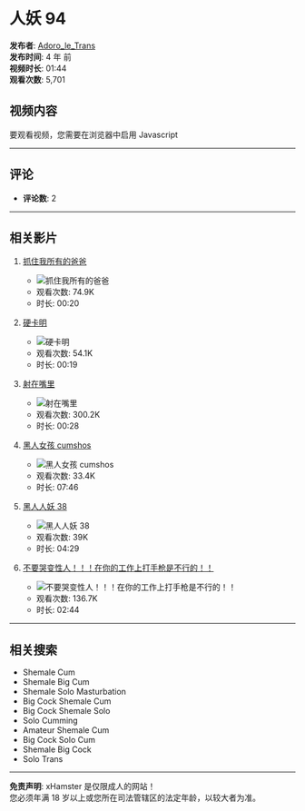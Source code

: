 # 人妖 94

**发布者**: [Adoro\_le\_Trans](https://zh.xhamster.com/users/adoro_le_trans)  
**发布时间**: 4 年 前  
**视频时长**: 01:44  
**观看次数**: 5,701  

## 视频内容

要观看视频，您需要在浏览器中启用 Javascript

---

## 评论
- **评论数**: 2

---

## 相关影片

1. [抓住我所有的爸爸](https://zh.xhamster.com/videos/catch-all-my-daddy-xhQv4oa)
   - ![抓住我所有的爸爸](https://thumb-nss.xhcdn.com/a/VTSEK5xhFrs4EN5IxZ3LZg/021/374/509/2560x1440.3.webp)
   - 观看次数: 74.9K
   - 时长: 00:20

2. [硬卡明](https://zh.xhamster.com/videos/cumming-hard-7369110)
   - ![硬卡明](https://thumb-nss.xhcdn.com/a/5hQFVK7tGwLB64nU7r69YQ/007/369/110/1280x720.3.jpg)
   - 观看次数: 54.1K
   - 时长: 00:19

3. [射在嘴里](https://zh.xhamster.com/videos/cumshot-to-take-in-the-mouth-xhpar4v)
   - ![射在嘴里](https://thumb-nss.xhcdn.com/a/HNJMJ3b1gly5m8e-PmyHcA/021/510/612/v2/2560x1440.207.webp)
   - 观看次数: 300.2K
   - 时长: 00:28

4. [黑人女孩 cumshos](https://zh.xhamster.com/videos/black-t-girl-cumshos-13814418)
   - ![黑人女孩 cumshos](https://thumb-nss.xhcdn.com/a/jeloKvuKqz2Uw0Y8iRTSpA/013/814/418/1280x720.4.jpg)
   - 观看次数: 33.4K
   - 时长: 07:46

5. [黑人人妖 38](https://zh.xhamster.com/videos/black-shemale-38-14617098)
   - ![黑人人妖 38](https://thumb-nss.xhcdn.com/a/AS0O4a27HT1G6M5jHzkpVQ/014/617/098/1280x720.6.jpg)
   - 观看次数: 39K
   - 时长: 04:29

6. [不要哭变性人！！！在你的工作上打手枪是不行的！！](https://zh.xhamster.com/videos/dont-cry-tranny-jerking-off-at-your-job-is-a-no-no-xh3NAl8)
   - ![不要哭变性人！！！在你的工作上打手枪是不行的！！](https://thumb-nss.xhcdn.com/a/-lCVS06s9fMi0EYXu5bU5g/016/773/341/2560x1440.6.webp)
   - 观看次数: 136.7K
   - 时长: 02:44

---

## 相关搜索
- Shemale Cum
- Shemale Big Cum
- Shemale Solo Masturbation
- Big Cock Shemale Cum
- Big Cock Shemale Solo
- Solo Cumming
- Amateur Shemale Cum
- Big Cock Solo Cum
- Shemale Big Cock
- Solo Trans

---

**免责声明**: 
xHamster 是仅限成人的网站！  
您必须年满 18 岁以上或您所在司法管辖区的法定年龄，以较大者为准。